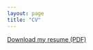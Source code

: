 ```yaml
---
layout: page
title: "CV"
---
```


[Download my resume (PDF)](https://finamintoastcrunch.github.io/assets/pdfs/Fin_CV.pdf)
